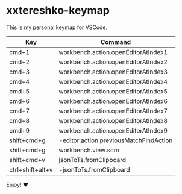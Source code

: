 # xxtereshko-keymap

This is my personal keymap for VSCode.

| Key              | Command                                |
| ---------------- | -------------------------------------- |
| cmd+1            | workbench.action.openEditorAtIndex1    |
| cmd+2            | workbench.action.openEditorAtIndex2    |
| cmd+3            | workbench.action.openEditorAtIndex3    |
| cmd+4            | workbench.action.openEditorAtIndex4    |
| cmd+5            | workbench.action.openEditorAtIndex5    |
| cmd+6            | workbench.action.openEditorAtIndex6    |
| cmd+7            | workbench.action.openEditorAtIndex7    |
| cmd+8            | workbench.action.openEditorAtIndex8    |
| cmd+9            | workbench.action.openEditorAtIndex9    |
| shift+cmd+g      | -editor.action.previousMatchFindAction |
| shift+cmd+g      | workbench.view.scm                     |
| shift+cmd+v      | jsonToTs.fromClipboard                 |
| ctrl+shift+alt+v | -jsonToTs.fromClipboard                |

Enjoy! ❤️
